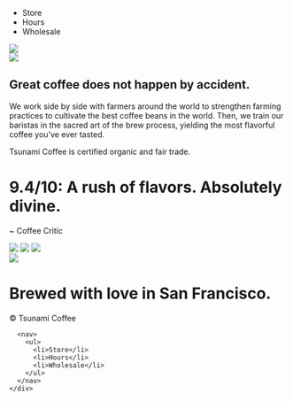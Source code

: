 <!DOCTYPE html>
<html>
<head>
  <title>The Tea Cozy</title>
  <link rel="stylesheet" href="style.css" type="text/css" />
  <link rel="shortcut icon" href="/favicon.ico" type="image/x-icon">
<link rel="icon" href="/favicon.ico" type="image/x-icon">
</head>
  <body>
    <div class="main">
    <nav class="container">
      <ul>
        <li>Store</li>
        <li>Hours</li>
        <li>Wholesale</li>
      </ul>
    </nav>
    <img src="https://www.dropbox.com/s/oqap6va258mz56s/img-bedford-bizarre.jpg?raw=1" />
  </div>

  <div class="container supporting">
    <img src="https://www.dropbox.com/s/oqap6va258mz56s/img-bedford-bizarre.jpg?raw=1" />
    <div class="description">
      <h2>Great coffee does not happen by accident.</h2>
      <p>We work side by side with farmers around the world to strengthen farming practices to cultivate the best coffee beans in the world. Then, we train our baristas in the sacred art of the brew process, yielding the most flavorful coffee you’ve ever tasted.
      </p>
      <p>Tsunami Coffee is certified organic and fair trade.</p>
    </div>
  </div>

  <div class="rating">
    <div class="container">
      <h1>9.4/10: A rush of flavors. Absolutely divine.</h1>
      <p>~ Coffee Critic</p>
    </div>
  </div>

  <div class="container gallery">
    <img src="https://www.dropbox.com/s/oqap6va258mz56s/img-bedford-bizarre.jpg?raw=1" />
    <img src="https://content.codecademy.com/courses/freelance-1/unit-5/tsunami-coffee/images/coffee-man.png" />
    <img src="https://content.codecademy.com/courses/freelance-1/unit-5/tsunami-coffee/images/pastries.png" />
    <div class="clearfix"></div>
  </div>

  <div class="container location">
    <img src="https://content.codecademy.com/courses/freelance-1/unit-5/tsunami-coffee/images/map.png" />
    <h1>Brewed with love in San Francisco.</h1>
  </div>

  <footer>
    <div class="container">
      <div class="copyright">
        &copy; Tsunami Coffee
      </div>

      <nav>
        <ul>
          <li>Store</li>
          <li>Hours</li>
          <li>Wholesale</li>
        </ul>
      </nav>
    </div>
  </footer>

    
  </body>
